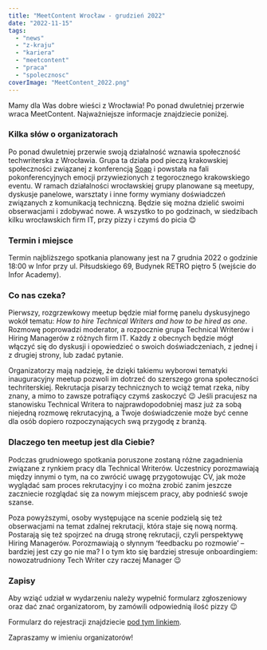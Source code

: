 ```yaml
---
title: "MeetContent Wrocław - grudzień 2022"
date: "2022-11-15"
tags:
  - "news"
  - "z-kraju"
  - "kariera"
  - "meetcontent"
  - "praca"
  - "spolecznosc"
coverImage: "MeetContent_2022.png"
---
```


Mamy dla Was dobre wieści z Wrocławia! Po ponad dwuletniej przerwie wraca
MeetContent. Najważniejsze informacje znajdziecie poniżej.

### Kilka słów o organizatorach

Po ponad dwuletniej przerwie swoją działalność wznawia społeczność techwriterska
z Wrocławia. Grupa ta działa pod pieczą krakowskiej społeczności związanej z
konferencją [Soap](https://soapconf.com/) i powstała na fali pokonferencyjnych
emocji przywiezionych z tegorocznego krakowskiego eventu. W ramach działalności
wrocławskiej grupy planowane są meetupy, dyskusje panelowe, warsztaty i inne
formy wymiany doświadczeń związanych z komunikacją techniczną. Będzie się można
dzielić swoimi obserwacjami i zdobywać nowe. A wszystko to po godzinach, w
siedzibach kilku wrocławskich firm IT, przy pizzy i czymś do picia 😊

### **Termin i miejsce**

Termin najbliższego spotkania planowany jest na 7 grudnia 2022 o godzinie 18:00
w Infor przy ul. Piłsudskiego 69, Budynek RETRO piętro 5 (wejście do Infor
Academy).

### **Co nas czeka?**

Pierwszy, rozgrzewkowy meetup będzie miał formę panelu dyskusyjnego wokół
tematu: _How to hire Technical Writers and how to be hired as one_. Rozmowę
poprowadzi moderator, a rozpocznie grupa Technical Writerów i Hiring Managerów z
różnych firm IT. Każdy z obecnych będzie mógł włączyć się do dyskusji i
opowiedzieć o swoich doświadczeniach, z jednej i z drugiej strony, lub zadać
pytanie.

Organizatorzy mają nadzieję, że dzięki takiemu wyborowi tematyki inauguracyjny
meetup pozwoli im dotrzeć do szerszego grona społeczności techriterskiej.
Rekrutacja pisarzy technicznych to wciąż temat rzeka, niby znany, a mimo to
zawsze potrafiący czymś zaskoczyć 😉 Jeśli pracujesz na stanowisku Technical
Writera to najprawdopodobniej masz już za sobą niejedną rozmowę rekrutacyjną, a
Twoje doświadczenie może być cenne dla osób dopiero rozpoczynających swą
przygodę z branżą.

### Dlaczego ten meetup jest dla Ciebie?

Podczas grudniowego spotkania poruszone zostaną różne zagadnienia związane z
rynkiem pracy dla Technical Writerów. Uczestnicy porozmawiają między innymi o
tym, na co zwrócić uwagę przygotowując CV, jak może wyglądać sam proces
rekrutacyjny i co można zrobić zanim jeszcze zaczniecie rozglądać się za nowym
miejscem pracy, aby podnieść swoje szanse.

Poza powyższymi, osoby występujące na scenie podzielą się też obserwacjami na
temat zdalnej rekrutacji, która staje się nową normą. Postarają się też spojrzeć
na drugą stronę rekrutacji, czyli perspektywę Hiring Managerów. Porozmawiają o
słynnym ‘feedbacku po rozmowie’ – bardziej jest czy go nie ma? I o tym kto się
bardziej stresuje onboardingiem: nowozatrudniony Tech Writer czy raczej Manager
😉

### Zapisy

Aby wziąć udział w wydarzeniu należy wypełnić formularz zgłoszeniowy oraz dać
znać organizatorom, by zamówili odpowiednią ilość pizzy 😉

Formularz do rejestracji znajdziecie
[pod tym linkiem](https://docs.google.com/forms/d/e/1FAIpQLSeYhUioth2HvPJk0nqYMNcTKK8Nh2G2aZoYEjZQi6ut-EBHow/viewform).

Zapraszamy w imieniu organizatorów!
